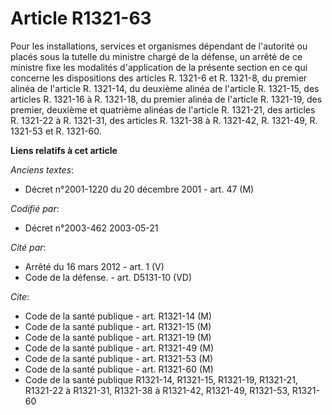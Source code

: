 # Article R1321-63

Pour les installations, services et organismes dépendant de l'autorité ou placés sous la tutelle du ministre chargé de la
défense, un arrêté de ce ministre fixe les modalités d'application de la présente section en ce qui concerne les dispositions
des articles R. 1321-6 et R. 1321-8, du premier alinéa de l'article R. 1321-14, du deuxième alinéa de l'article R. 1321-15,
des articles R. 1321-16 à R. 1321-18, du premier alinéa de l'article R. 1321-19, des premier, deuxième et quatrième alinéas
de l'article R. 1321-21, des articles R. 1321-22 à R. 1321-31, des articles R. 1321-38 à R. 1321-42, R. 1321-49, R. 1321-53
et R. 1321-60.

**Liens relatifs à cet article**

_Anciens textes_:

  - Décret n°2001-1220 du 20 décembre 2001 - art. 47 (M)

_Codifié par_:

  - Décret n°2003-462 2003-05-21

_Cité par_:

  - Arrêté du 16 mars 2012 - art. 1 (V)
  - Code de la défense. - art. D5131-10 (VD)

_Cite_:

  - Code de la santé publique - art. R1321-14 (M)
  - Code de la santé publique - art. R1321-15 (M)
  - Code de la santé publique - art. R1321-19 (M)
  - Code de la santé publique - art. R1321-49 (M)
  - Code de la santé publique - art. R1321-53 (M)
  - Code de la santé publique - art. R1321-60 (M)
  - Code de la santé publique R1321-14, R1321-15, R1321-19, R1321-21, R1321-22 à R1321-31, R1321-38 à R1321-42, R1321-49, R1321-53, R1321-60
